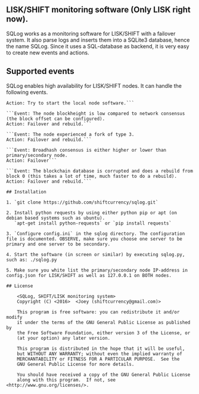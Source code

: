 ## LISK/SHIFT monitoring software (Only LISK right now).

SQLog works as a monitoring software for LISK/SHIFT with a failover system. It also parse logs and inserts them into a SQLite3 database, hence the name SQLog. Since it uses a SQL-database as backend, it is very easy to create new events and actions.

## Supported events

SQLog enables high availability for LISK/SHIFT nodes. It can handle the following events.

```Event: Local node software is not running.
Action: Try to start the local node software.```

```Event: The node blockheight is low compared to network consensus (the block offset can be configured).
Action: Failover and rebuild.```

```Event: The node experienced a fork of type 3.
Action: Failover and rebuild.```

```Event: Broadhash consensus is either higher or lower than primary/secondary node.
Action: Failover```

```Event: The blockchain database is corrupted and does a rebuild from block 0 (this takes a lot of time, much faster to do a rebuild).
Action: Failover and rebuild.```

## Installation

1. `git clone https://github.com/shiftcurrency/sqlog.git`

2. Install python requests by using either python pip or apt (on debian based systems such as ubuntu).
   `apt-get install python-requests` or `pip install requests`

3. `Configure config.ini` in the sqlog directory. The configuration file is documented. OBSERVE, make sure you choose one server to be primary and one server to be secondary.

4. Start the software (in screen or similar) by executing sqlog.py, such as: ./sqlog.py

5. Make sure you white list the primary/secondary node IP-address in config.json for LISK/SHIFT as well as 127.0.0.1 on BOTH nodes.

## License

    <SQLog, SHIFT/LISK monitoring system>
    Copyright (C) <2016>  <Joey (shiftcurrency@gmail.com)>

    This program is free software: you can redistribute it and/or modify
    it under the terms of the GNU General Public License as published by
    the Free Software Foundation, either version 3 of the License, or
    (at your option) any later version.

    This program is distributed in the hope that it will be useful,
    but WITHOUT ANY WARRANTY; without even the implied warranty of
    MERCHANTABILITY or FITNESS FOR A PARTICULAR PURPOSE.  See the
    GNU General Public License for more details.

    You should have received a copy of the GNU General Public License
    along with this program.  If not, see <http://www.gnu.org/licenses/>.
